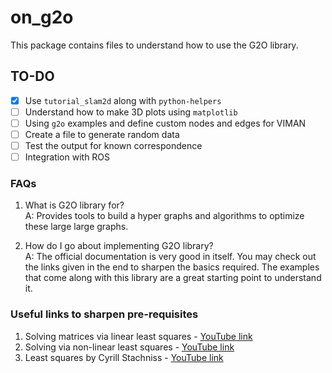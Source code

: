 # on_g2o
This package contains files to understand how to use the G2O library.

## TO-DO
- [x] Use `tutorial_slam2d` along with `python-helpers`
- [ ] Understand how to make 3D plots using `matplotlib`
- [ ] Using `g2o` examples and define custom nodes and edges for VIMAN
- [ ] Create a file to generate random data
- [ ] Test the output for known correspondence
- [ ] Integration with ROS

### FAQs

1. What is G2O library for? <br>
A: Provides tools to build a hyper graphs and algorithms to optimize these large large graphs. <br>

2. How do I go about implementing G2O library? <br>
A: The official documentation is very good in itself. You may check out the links given in the end to sharpen the basics required. The examples that come along with this library are a great starting point to understand it. <br>

### Useful links to sharpen pre-requisites
1. Solving matrices via linear least squares - [YouTube link][1]
2. Solving via non-linear least squares - [YouTube link][2]
3. Least squares by Cyrill Stachniss - [YouTube link][3]




[1]: https://www.youtube.com/watch?v=Z0wELiinNVQ&list=PLZcI2rZdDGQrb4VjOoMm2-o7Fu_mvij8F&index=69
[2]: https://www.youtube.com/watch?v=RyhOBY5qUQI
[3]: https://www.youtube.com/watch?v=r2cyMQ5NB1o&list=PLgnQpQtFTOGQh_J16IMwDlji18SWQ2PZ6&index=4